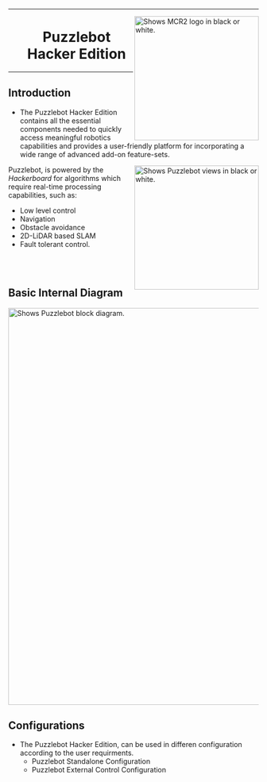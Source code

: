 
---
<picture>
  <source media="(prefers-color-scheme: dark)" srcset="https://github.com/ManchesterRoboticsLtd/Puzzlebot/blob/main/Misc/Logos/Puzzle_Bot_Logo_W.png">
  <source media="(prefers-color-scheme: light)" srcset="https://github.com/ManchesterRoboticsLtd/Puzzlebot/blob/main/Misc/Logos/Puzzle_Bot_Logo_B.png">
  <img alt="Shows MCR2 logo in black or white." width="250" align="right">
</picture>

 <div id="user-content-toc">
  <ul align="center" style="list-style: none;">
    <summary>
      <h1>Puzzlebot Hacker Edition</h1>
    </summary>
  </ul>
</div>


---

## Introduction

* The Puzzlebot Hacker Edition contains all the essential components needed to quickly access meaningful robotics capabilities and provides a user-friendly platform for incorporating a wide range of advanced add-on feature-sets.

<picture>
  <source srcset="https://user-images.githubusercontent.com/67285979/232492862-61075ee0-279a-492b-ad22-a90c67c861a8.png">
  <img alt="Shows Puzzlebot views in black or white." width="250" align="right">
</picture>

Puzzlebot, is powered by the *Hackerboard* for algorithms which require real-time processing capabilities, such as: 
  * Low level control 
  * Navigation 
  * Obstacle avoidance
  * 2D-LiDAR based SLAM
  * Fault tolerant control.

<br/><br/>  

## Basic Internal Diagram

<picture>
  <source media="(prefers-color-scheme: dark)" srcset="https://user-images.githubusercontent.com/67285979/232494892-2e2e8409-6c73-4c42-8883-155d9cab9b60.png">
  <source media="(prefers-color-scheme: light)" srcset="https://user-images.githubusercontent.com/67285979/232494720-39c1937a-e8b6-48ce-8809-e09511e2dfa7.png">
  <img alt="Shows Puzzlebot block diagram." width="800" align="center">
</picture>
   
## Configurations
  * The Puzzlebot Hacker Edition, can be used in differen configuration according to the user requirments.
     * Puzzlebot Standalone Configuration
     * Puzzlebot External Control Configuration







